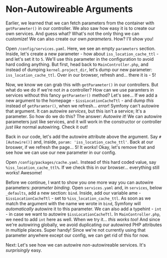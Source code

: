 # Non-Autowireable Arguments

Earlier, we learned that we can fetch parameters from the container with `getParameter()` in our controller. We also saw how easy it is to create our own services. And guess what? What's not the only thing we can customize! We can also create our own *parameters*. How? I'll show you!

Open `/config/services.yaml`. Here, we see an empty `parameters` section. Inside, let's create a new parameter - how about `iss_location_cache_ttl` - and let's set it to `5`. We'll use this parameter in the configuration to avoid hard coding anything. But first, head back to `MainController.php`, and instead of dumping `kernel.project_dir`, let's dump our new parameter: `iss_location_cache_ttl`. Over in our browser, refresh and... there it is - 5!

Now, we know we can grab this with `getParameter()` in our controllers. But what do we do if we're not *in* a controller? How can we use paramters in services without this fancy `getParamter()` method? Let's see... If we add a new argument to the homepage - `$issLocationCacheTtl` - and dump *this* instead of `getParamter()`, when we refresh... *error*! Symfony can't autowire that argument. It can autowire *services*, but this isn't a service; It's a parameter. So how do we do this? The answer: *Autowire it*! We can autowire parameters just like services, and it will work in the constructor or controller *just like* normal autowiring. Check it out!

Back in our code, let's add the autowire attribute above the argument. Say `#[Autowire()]` and, inside, `param: 'iss_location_cache_ttl'`. Back at our broswer, if we refresh the page... 5! It *works*! Okay, let's remove that and see how we can use our new parameter in our config.

Open `/config/packages/cache.yaml`. Instead of this hard coded value, say `%iss_location_cache_ttl%`. If we check this in our browser... everything still works! Awesome!

Before we continue, I want to show you one more way you can autowire parameters: *parameter binding*. Open `services.yaml` and, in `services`, below `_defaults`, add a new section: `bind`. Inside, add our variable  ame - `$issLocationCacheTtl` - set to `%iss_location_cache_ttl`. As soon as we match the argument with the name we wrote in `bind`, Symfony will *automatically* autowire it to this parameter. We can also add a typehint - `int` - in case we want to autowire `$issLocationCacheTtl`. In `MainController.php`, we need to add `int` here as well. When we try it... *this works too*! And since we're autowiring globally, we avoid duplicating our autowired PHP attributes in multiple places. Super handy! Since we're not currently using that parameter anywhere except our config, we can get rid of this for now.

Next: Let's see how we can autowire *non*-autowireable services. It's *surprisingly* easy.
